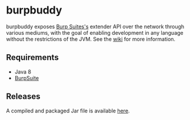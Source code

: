 burpbuddy
=========

burpbuddy exposes [Burp Suites's](http://portswigger.net/burp/) extender API over the network through various mediums, with the goal of enabling development in any language without the restrictions of the JVM. See the [wiki](https://github.com/tomsteele/burpbuddy/wiki) for more information.

## Requirements
- Java 8
- [BurpSuite](http://portswigger.net/burp/)

## Releases
A compiled and packaged Jar file is available [here](https://github.com/tomsteele/burpbuddy/releases/tag/v3.0.0-BETA).
